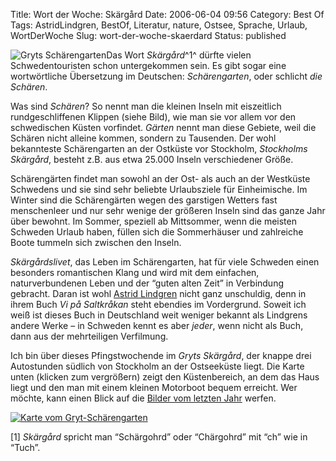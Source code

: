 Title: Wort der Woche: Skärgård
Date: 2006-06-04 09:56
Category: Best Of
Tags: AstridLindgren, BestOf, Literatur, nature, Ostsee, Sprache, Urlaub, WortDerWoche
Slug: wort-der-woche-skaerdard
Status: published

![Gryts Schärengarten](/pic/scharen2.jpg)Das Wort *Skärgård*^1^ dürfte
vielen Schwedentouristen schon untergekommen sein. Es gibt sogar eine
wortwörtliche Übersetzung im Deutschen: *Schärengarten*, oder schlicht
*die Schären*.

Was sind *Schären*? So nennt man die kleinen Inseln mit eiszeitlich
rundgeschliffenen Klippen (siehe Bild), wie man sie vor allem vor den
schwedischen Küsten vorfindet. *Gärten* nennt man diese Gebiete, weil
die Schären nicht alleine kommen, sondern zu Tausenden. Der wohl
bekannteste Schärengarten an der Ostküste vor Stockholm, *Stockholms
Skärgård*, besteht z.B. aus etwa 25.000 Inseln verschiedener Größe.

Schärengärten findet man sowohl an der Ost- als auch an der Westküste
Schwedens und sie sind sehr beliebte Urlaubsziele für Einheimische. Im
Winter sind die Schärengärten wegen des garstigen Wetters fast
menschenleer und nur sehr wenige der größeren Inseln sind das ganze Jahr
über bewohnt. Im Sommer, speziell ab Mittsommer, wenn die meisten
Schweden Urlaub haben, füllen sich die Sommerhäuser und zahlreiche Boote
tummeln sich zwischen den Inseln.

*Skärgårdslivet*, das Leben im Schärengarten, hat für viele Schweden
einen besonders romantischen Klang und wird mit dem einfachen,
naturverbundenen Leben und der “guten alten Zeit” in Verbindung
gebracht. Daran ist wohl [Astrid
Lindgren](http://de.wikipedia.org/wiki/Astrid_Lindgren) nicht ganz
unschuldig, denn in ihrem Buch *Vi på Saltkråkan* steht ebendies im
Vordergrund. Soweit ich weiß ist dieses Buch in Deutschland weit weniger
bekannt als Lindgrens andere Werke – in Schweden kennt es aber *jeder*,
wenn nicht als Buch, dann aus der mehrteiligen Verfilmung.

Ich bin über dieses Pfingstwochende im *Gryts Skärgård*, der knappe drei
Autostunden südlich von Stockholm an der Ostseeküste liegt. Die Karte
unten (klicken zum vergrößern) zeigt den Küstenbereich, an dem das Haus
liegt und den man mit einem kleinen Motorboot bequem erreicht. Wer
möchte, kann einen Blick auf die [Bilder vom letzten
Jahr](http://thomasmarquart.net/gallery/GrytJul05/) werfen.

[![Karte vom
Gryt-Schärengarten](/pic/gryt-karta.jpg "Karte vom Gryt-Schärengarten")](http://thomasmarquart.net/gallery/gryt-jun-04/gryt-karta.jpg)

[1] *Skärgård* spricht man “Schärgohrd” oder “Chärgohrd” mit “ch” wie in
“Tuch”.

